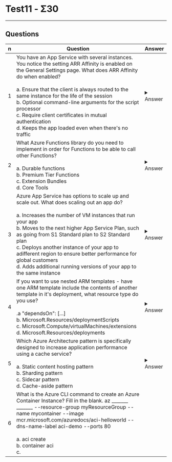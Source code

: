 # Test11 - Σ30

---

## Questions
|n|Question|Answer|
|-|--------|------|
|1|You have an App Service with several instances. You notice the setting ARR Affinity is enabled on the General Settings page. What does ARR Affinity do when enabled?<br/><br/>a. Ensure that the client is always routed to the same instance for the life of the session<br/>b. Optional command-line arguments for the script processor<br/>c. Require client certificates in mutual authentication<br/>d. Keeps the app loaded even when there's no traffic|<details><summary>Answer</summary>True</details>|
|2|What Azure Functions library do you need to implement in order for Functions to be able to call other Functions?<br/><br/>a. Durable functions<br/>b. Premium Tier Functions<br/>c. Extension Bundles<br/>d. Core Tools|<details><summary>Answer</summary>True</details>|
|3|Azure App Service has options to scale up and scale out. What does scaling out an app do?<br/><br/>a. Increases the number of VM instances that run your app<br/>b. Moves to the next higher App Service Plan, such as going from S1 Standard plan to S2 Standard plan<br/>c. Deploys another instance of your app to adifferent region to ensure better performance for global customers<br/>d. Adds additional running versions of your app to the same instance|<details><summary>Answer</summary>True</details>|
|4|If you want to use nested ARM templates - have one ARM template include the contents of another template in it's deployment, what resource type do you use?<br/><br/>.a "dependsOn": [...]<br/>b. Microsoft.Resources/deploymentScripts<br/>c. Microsoft.Compute/virtualMachines/extensions<br/>d. Microsoft.Resources/deployments|<details><summary>Answer</summary>True</details>|
|5|Which Azure Architecture pattern is specifically designed to increase application performance using a cache service?<br/><br/>a. Static content hosting pattern<br/>b. Sharding pattern<br/>c. Sidecar pattern<br/>d. Cache-aside pattern|<details><summary>Answer</summary>True</details>|
|6|What is the Azure CLI command to create an Azure Container Instance? Fill in the blank. az _______ _______ --resource-group myResourceGroup --name mycontainer --image mcr.microsoft.com/azuredocs/aci-helloworld --dns-name-label aci-demo --ports 80<br/><br/>a. aci create<br/>b. container aci<br/>c. 
